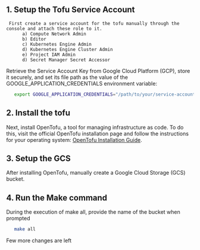 ## 1. Setup the Tofu Service Account
     First create a service account for the tofu manually through the console and attach these role to it.
          a) Compute Network Admin
          b) Editor
          c) Kubernetes Engine Admin
          d) Kubernetes Engine Cluster Admin
          e) Project IAM Admin
          d) Secret Manager Secret Accessor

Retrieve the Service Account Key from Google Cloud Platform (GCP), store it securely, and set its file path as the value of the GOOGLE_APPLICATION_CREDENTIALS environment variable:
```bash 
   export GOOGLE_APPLICATION_CREDENTIALS="/path/to/your/service-account-key.json"
```

## 2. Install the tofu
Next, install OpenTofu, a tool for managing infrastructure as code. To do this, visit the official OpenTofu installation page and follow the instructions for your operating system: [OpenTofu Installation Guide](https://opentofu.org/docs/intro/install/).

## 3. Setup the GCS
After installing OpenTofu, manually create a Google Cloud Storage (GCS) bucket.

## 4. Run the Make command
During the execution of make all, provide the name of the bucket when prompted
```bash 
   make all
```

Few more changes are left
